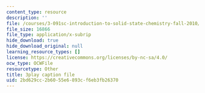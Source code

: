 ```yaml
---
content_type: resource
description: ''
file: /courses/3-091sc-introduction-to-solid-state-chemistry-fall-2010/2bd629cc2b6055e6893cf6eb3fb26370_U_dpm7SCIpg.vtt
file_size: 16866
file_type: application/x-subrip
hide_download: true
hide_download_original: null
learning_resource_types: []
license: https://creativecommons.org/licenses/by-nc-sa/4.0/
ocw_type: OCWFile
resourcetype: Other
title: 3play caption file
uid: 2bd629cc-2b60-55e6-893c-f6eb3fb26370
---
```

